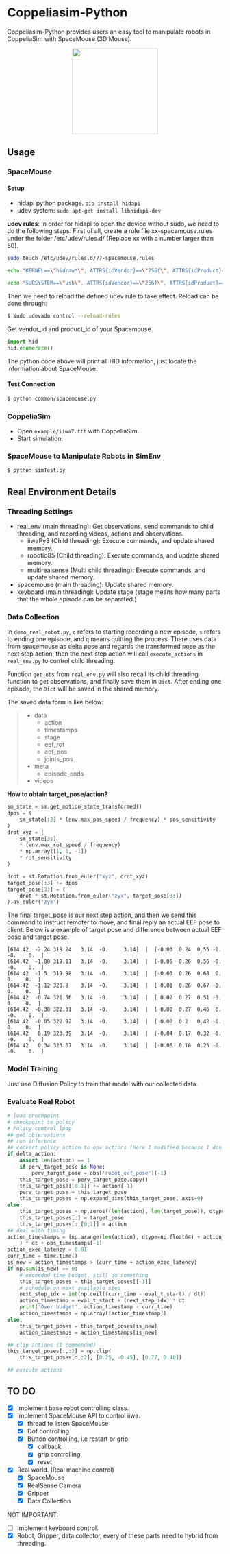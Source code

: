 # Coppeliasim-Python

Coppeliasim-Python provides users an easy tool to manipulate robots in CoppeliaSim with SpaceMouse (3D Mouse). 

<div align="center">
    <img src="assets/demo.gif" style="width: 200px;"  />
</div>


## Usage

### SpaceMouse

#### Setup

- hidapi python package. `pip install hidapi`
- udev system: `sudo apt-get install libhidapi-dev`

**udev rules**: In order for hidapi to open the device without sudo, we need to do the following steps. First of all, create a rule file xx-spacemouse.rules under the folder /etc/udev/rules.d/ (Replace xx with a number larger than 50).

```bash
sudo touch /etc/udev/rules.d/77-spacemouse.rules

echo "KERNEL==\"hidraw*\", ATTRS{idVendor}==\"256f\", ATTRS{idProduct}==\"c62e\", MODE=\"0666\", GROUP=\"plugdev\"" > /etc/udev/rules.d/77-spacemouse.rules

echo "SUBSYSTEM==\"usb\", ATTRS{idVendor}==\"256f\", ATTRS{idProduct}==\"c62e\", MODE=\"0666\", GROUP=\"plugdev\"" >> /etc/udev/rules.d/77-spacemouse.rules
```

Then we need to reload the defined udev rule to take effect. Reload can be done through:

```bash
$ sudo udevadm control --reload-rules
```
Get vendor_id and product_id of your Spacemouse.

```python
import hid
hid.enumerate()
```
The python code above will print all HID information, just locate the information about SpaceMouse.

#### Test Connection

```bash
$ python common/spacemouse.py
```
### CoppeliaSim

- Open `example/iiwa7.ttt` with CoppeliaSim.
- Start simulation.

### SpaceMouse to Manipulate Robots in SimEnv

```bash
$ python simTest.py
```

## Real Environment Details

### Threading Settings
- real_env (main threading): Get observations, send commands to child threading, and recording videos, actions and observations.
    - iiwaPy3 (Child threading): Execute commands, and update shared memory.
    - robotiq85 (Child threading): Execute commands, and update shared memory.
    - multirealsense (Multi child threading): Execute commands, and update shared memory.
- spacemouse (main threading): Update shared memory.
- keyboard (main threading): Update stage (stage means how many parts that the whole episode can be separated.)

### Data Collection
In `demo_real_robot.py`, `c` refers to starting recording a new episode, `s` refers to ending one episode, and `q` means quitting the process. There uses data from spacemouse as delta pose and regards the transformed pose as the next step action, then the next step action will call `execute_actions` in `real_env.py` to control child threading.

Function `get_obs` from `real_env.py` will also recall its child threading function to get observations, and finally save them in `Dict`. After ending one episode, the `Dict` will be saved in the shared memory.

The saved data form is like below:

>- data
>   - action
>   - timestamps
>   - stage
>   - eef_rot
>   - eef_pos
>   - joints_pos
>- meta
>   - episode_ends
>- videos

**How to obtain target_pose/action?**

```python
sm_state = sm.get_motion_state_transformed()
dpos = (
    sm_state[:3] * (env.max_pos_speed / frequency) * pos_sensitivity
)
drot_xyz = (
    sm_state[3:]
    * (env.max_rot_speed / frequency)
    * np.array([1, 1, -1])
    * rot_sensitivity
)

drot = st.Rotation.from_euler("xyz", drot_xyz)
target_pose[:3] += dpos
target_pose[3:] = (
    drot * st.Rotation.from_euler("zyx", target_pose[3:])
).as_euler("zyx")
```

The final target_pose is our next step action, and then we send this command to instruct remoter to move, and final reply an actual EEF pose to client. Below is a example of target pose and difference between actual EEF pose and target pose.

```text
[614.42  -2.24 318.24   3.14  -0.     3.14]  |  [-0.03  0.24  0.55 -0.   -0.    0.  ]
[614.42  -1.88 319.11   3.14  -0.     3.14]  |  [-0.05  0.26  0.56 -0.   -0.    0.  ]
[614.42  -1.5  319.98   3.14  -0.     3.14]  |  [-0.03  0.26  0.68  0.    0.    0.  ]
[614.42  -1.12 320.8    3.14  -0.     3.14]  |  [ 0.01  0.26  0.67 -0.    0.    0.  ]
[614.42  -0.74 321.56   3.14  -0.     3.14]  |  [ 0.02  0.27  0.51 -0.    0.    0.  ]
[614.42  -0.38 322.31   3.14  -0.     3.14]  |  [ 0.02  0.27  0.46  0.   -0.    0.  ]
[614.42  -0.05 322.92   3.14  -0.     3.14]  |  [ 0.02  0.2   0.42 -0.    0.    0.  ]
[614.42   0.19 323.39   3.14  -0.     3.14]  |  [-0.04  0.17  0.32 -0.   -0.    0.  ]
[614.42   0.34 323.67   3.14  -0.     3.14]  |  [-0.06  0.18  0.25 -0.   -0.    0.  ]
```

### Model Training

Just use Diffusion Policy to train that model with our collected data.

### Evaluate Real Robot
```python
# load chechpoint
# checkpoint to policy
# Policy control loop
## get observations
## run inference
## convert policy action to env actions (Here I modified because I don't know the original code is doing)
if delta_action:
    assert len(action) == 1
    if perv_target_pose is None:
        perv_target_pose = obs['robot_eef_pose'][-1]
    this_target_pose = perv_target_pose.copy()
    this_target_pose[[0,1]] += action[-1]
    perv_target_pose = this_target_pose
    this_target_poses = np.expand_dims(this_target_pose, axis=0)
else:
    this_target_poses = np.zeros((len(action), len(target_pose)), dtype=np.float64)
    this_target_poses[:] = target_pose
    this_target_poses[:,[0,1]] = action
## deal with timing
action_timestamps = (np.arange(len(action), dtype=np.float64) + action_offset
    ) * dt + obs_timestamps[-1]
action_exec_latency = 0.01
curr_time = time.time()
is_new = action_timestamps > (curr_time + action_exec_latency)
if np.sum(is_new) == 0:
    # exceeded time budget, still do something
    this_target_poses = this_target_poses[[-1]]
    # schedule on next available step
    next_step_idx = int(np.ceil((curr_time - eval_t_start) / dt))
    action_timestamp = eval_t_start + (next_step_idx) * dt
    print('Over budget', action_timestamp - curr_time)
    action_timestamps = np.array([action_timestamp])
else:
    this_target_poses = this_target_poses[is_new]
    action_timestamps = action_timestamps[is_new]

## clip actions (I commended)
this_target_poses[:,:2] = np.clip(
    this_target_poses[:,:2], [0.25, -0.45], [0.77, 0.40])

## execute actions
```


## TO DO
- [x] Implement base robot controlling class.
- [x] Implement SpaceMouse API to control iiwa.
    - [x] thread to listen SpaceMouse
    - [x] Dof controlling
    - [x] Button controlling, i.e restart or grip
        - [x] callback
        - [x] grip controlling
        - [x] reset
- [x] Real world. (Real machine control)
    - [x] SpaceMouse
    - [x] RealSense Camera
    - [x] Gripper
    - [x] Data Collection

NOT IMPORTANT:
- [ ] Implement keyboard control.
- [x] Robot, Gripper, data collector, every of these parts need to hybrid from threading.